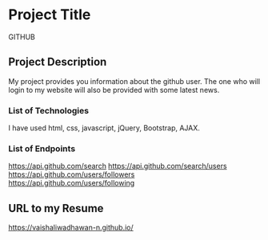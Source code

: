 # Project Title

GITHUB

## Project Description

My project provides you information about the github user. The one who will login to my website will also be provided with some latest news.

### List of Technologies

I have used html, css, javascript, jQuery, Bootstrap, AJAX.

### List of Endpoints

https://api.github.com/search
https://api.github.com/search/users
https://api.github.com/users/followers
https://api.github.com/users/following

## URL to my Resume

https://vaishaliwadhawan-n.github.io/